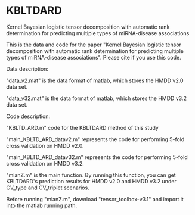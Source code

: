 # KBLTDARD

Kernel Bayesian logistic tensor decomposition with automatic rank determination for predicting multiple types of miRNA-disease associations

This is the data and code for the paper "Kernel Bayesian logistic tensor decomposition with automatic rank determination for predicting multiple types of miRNA-disease associations".  Please cite if you use this code.

Data description:

"data_v2.mat" is the data format of matlab, which stores the HMDD v2.0 data set.

"data_v32.mat" is the data format of matlab, which stores the HMDD v3.2 data set.



Code description:

"KBLTD_ARD.m" code for the KBLTDARD method of this study

"main_KBLTD_ARD_datav2.m" represents the code for performing 5-fold cross validation on HMDD v2.0.

"main_KBLTD_ARD_datav32.m" represents the code for performing 5-fold cross validation on HMDD v3.2.

"mianZ.m" is the main function. By running this function, you can get KBLTDARD's prediction results for HMDD v2.0 and HMDD v3.2 under CV_type and CV_triplet scenarios.

Before running "mianZ.m", download "tensor_toolbox-v3.1" and import it into the matlab running path.

